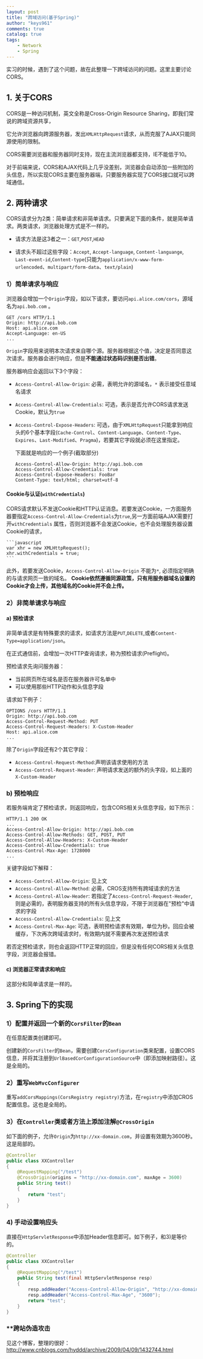 ```yaml
---
layout: post
title: "跨域访问(基于Spring)"
author: "keys961"
comments: true
catalog: true
tags:
    - Network
    - Spring
---
```


实习的时候，遇到了这个问题，故在此整理一下跨域访问的问题。这里主要讨论CORS。

## 1. 关于CORS

CORS是一种访问机制，英文全称是Cross-Origin Resource Sharing，即我们常说的跨域资源共享，

它允许浏览器向跨源服务器，发出`XMLHttpRequest`请求，从而克服了AJAX只能同源使用的限制。

CORS需要浏览器和服务器同时支持，现在主流浏览器都支持，IE不能低于10。

对于前端来说，CORS和AJAX代码上几乎没差别，浏览器会自动添加一些附加的头信息，所以实现CORS主要在服务器端，只要服务器实现了CORS接口就可以跨域通信。

## 2. 两种请求

CORS请求分为2类：简单请求和非简单请求。只要满足下面的条件，就是简单请求。两类请求，浏览器处理方式是不一样的。

- 请求方法是这3者之一：`GET`,`POST`,`HEAD`

- 请求头不超过这些字段：`Accept`, `Accept-language`, `Content-languange`, `Last-event-id`,`Content-type`(只能为`application/x-www-form-urlencoded`、`multipart/form-data`、`text/plain`)


### 1）简单请求与响应

  浏览器会增加一个`Origin`字段，如以下请求，要访问`api.alice.com/cors`，源域名为`api.bob.com` 。

  ```http
GET /cors HTTP/1.1
Origin: http://api.bob.com
Host: api.alice.com
Accept-Language: en-US
...
  ```

  `Origin`字段用来说明本次请求来自哪个源。服务器根据这个值，决定是否同意这次请求。服务器会进行响应，但是**不能通过状态码识别是否出错**。

  服务器响应会返回以下3个字段：

  - `Access-Control-Allow-Origin`: 必需，表明允许的源域名，`*` 表示接受任意域名请求

  - `Access-Control-Allow-Credentials`: 可选，表示是否允许CORS请求发送Cookie，默认为`true`

  - `Access-Control-Expose-Headers`: 可选，由于`XMLHttpRequest`只能拿到响应头的6个基本字段(`Cache-Control`、`Content-Language`、`Content-Type`、`Expires`、`Last-Modified`、`Pragma`)，若要其它字段就必须在这里指定。

    下面就是响应的一个例子(截取部分)

    ```http
    Access-Control-Allow-Origin: http://api.bob.com
    Access-Control-Allow-Credentials: true
    Access-Control-Expose-Headers: FooBar
    Content-Type: text/html; charset=utf-8
    ```

 #### Cookie与认证(`withCredentials`)

CORS请求默认不发送Cookie和HTTP认证消息。若要发送Cookie，一方面服务器要指定`Access-Control-Allow-Credentials`为`true`,另一方面前端AJAX需要打开`withCredentials` 属性，否则浏览器不会发送Cookie，也不会处理服务器设置Cookie的请求，

    ​```javascript
    var xhr = new XMLHttpRequest();
    xhr.withCredentials = true;
    ​```

此外，若要发送Cookie，`Access-Control-Allow-Origin` 不能为`*`, 必须指定明确的与请求网页一致的域名。
**Cookie依然遵循同源政策，只有用服务器域名设置的Cookie才会上传，其他域名的Cookie并不会上传。**

### 2）非简单请求与响应

#### a) 预检请求

非简单请求是有特殊要求的请求，如请求方法是`PUT`,`DELETE`,或者`Content-Type=application/json`。

在正式通信前，会增加一次HTTP查询请求，称为预检请求(Preflight)。

预检请求先询问服务器：

- 当前网页所在域名是否在服务器许可名单中
- 可以使用那些HTTP动作和头信息字段

请求如下例子：

```http
OPTIONS /cors HTTP/1.1
Origin: http://api.bob.com
Access-Control-Request-Method: PUT
Access-Control-Request-Headers: X-Custom-Header
Host: api.alice.com
...
```

除了`Origin`字段还有2个其它字段：

- `Access-Control-Request-Method`:声明该请求使用的方法
- `Access-Control-Request-Header`: 声明请求发送的额外的头字段，如上面的`X-Custom-Header`

### b) 预检响应

若服务端肯定了预检请求，则返回响应，包含CORS相关头信息字段，如下所示：

```http
HTTP/1.1 200 OK
...
Access-Control-Allow-Origin: http://api.bob.com
Access-Control-Allow-Methods: GET, POST, PUT
Access-Control-Allow-Headers: X-Custom-Header
Access-Control-Allow-Credentials: true
Access-Control-Max-Age: 1728000
...
```

关键字段如下解释：

- `Access-Control-Allow-Origin`: 见上文
- `Access-Control-Allow-Method`: 必需，CROS支持所有跨域请求的方法
- `Access-Control-Allow-Header`: 若指定了`Access-Control-Request-Header`,则是必需的，表明服务器支持的所有头信息字段，不限于浏览器在"预检"中请求的字段
- `Access-Control-Allow-Credentials`: 见上文
- `Access-Control-Max-Age`: 可选，表明预检请求有效期，单位为秒。回应会被缓存，下次再次跨域请求时，有效期内就不需要再次发送预检请求

若否定预检请求，则也会返回HTTP正常的回应，但是没有任何CORS相关头信息字段，浏览器会报错。

#### c) 浏览器正常请求和响应

这部分和简单请求是一样的。

## 3. Spring下的实现

### 1）配置并返回一个新的`CorsFilter`的`Bean`

在任意配置类创建即可。

创建新的`CorsFilter`的`Bean`，需要创建`CorsConfiguration`类来配置，设置CORS信息，并将其注册到`UrlBasedCorConfigurationSource`中（即添加映射路径）。这是全局的。

### 2）重写`WebMvcConfigurer`

重写`addCorsMappings(CorsRegistry registry)`方法，在`registry`中添加CROS配置信息。这也是全局的。

### 3）在`Controller`类或者方法上添加注解`@CrossOrigin`

如下面的例子，允许`Origin`为`http://xx-domain.com`，并设置有效期为3600秒。这是局部的。

```java
@Controller
public class XXController
{
    @RequestMapping("/test")
    @CrossOrigin(origins = "http://xx-domain.com", maxAge = 3600)
    public String test()
    {
        return "test";
    }
}
```

### 4) 手动设置响应头

直接在`HttpServletResponse`中添加Header信息即可。如下例子，和3)是等价的。

```java
@Controller
public class XXController
{
    @RequestMapping("/test")
    public String test(final HttpServletResponse resp)
    {
        resp.addHeader("Access-Control-Allow-Origin", "http://xx-domain.com");
        resp.addHeader("Access-Control-Max-Age", "3600");
        return "test";
    }
}
```

### **跨站伪造攻击

见这个博客，整理的很好：http://www.cnblogs.com/hyddd/archive/2009/04/09/1432744.html